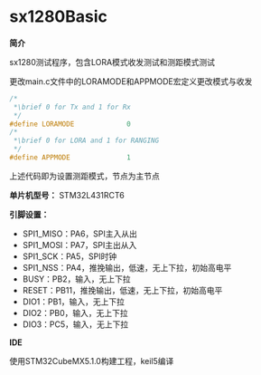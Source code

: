 # sx1280Basic
**简介**

sx1280测试程序，包含LORA模式收发测试和测距模式测试

更改main.c文件中的LORAMODE和APPMODE宏定义更改模式与收发

```C
/*
 *\brief 0 for Tx and 1 for Rx
 */
#define LORAMODE             0
/*
 *\brief 0 for LORA and 1 for RANGING
 */
#define APPMODE              1
```

上述代码即为设置测距模式，节点为主节点

**单片机型号：** STM32L431RCT6

**引脚设置：**

- SPI1_MISO：PA6，SPI主入从出
- SPI1_MOSI：PA7，SPI主出从入
- SPI1_SCK：PA5，SPI时钟
- SPI1_NSS：PA4，推挽输出，低速，无上下拉，初始高电平
- BUSY：PB2，输入，无上下拉
- RESET：PB11，推挽输出，低速，无上下拉，初始高电平
- DIO1：PB1，输入，无上下拉
- DIO2：PB0，输入，无上下拉
- DIO3：PC5，输入，无上下拉

**IDE**

使用STM32CubeMX5.1.0构建工程，keil5编译
